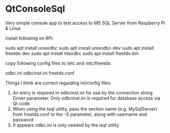 # QtConsoleSql
Very simple console app to test access to MS SQL Server from Raspberry Pi & Linux

install following on RPi:

sudo apt install unixodbc
sudo apt install unixodbc-dev
sudo apt install freetds-dev
sudo apt install tdsodbc
sudo apt install freetds-bin 

copy following config files to /etc and /etc/freetds:

odbc.ini
odbcinst.ini
freetds.conf

Things I think are correct regarding ini/config files:
1) An entry is required in odbcinst.ini for use by the connection string Driver parameter.  Only odbcinst.ini is required for database access via Qt code.
2) When using the tsql utility, pass the section name (e.g. MySqlServer) from freetds.conf to the -S parameter, along with username and password
3) It appears odbc.ini is only needed by the isql utility
